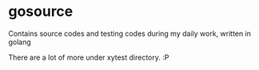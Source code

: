 # gosource

Contains source codes and testing codes during my daily work, written in golang

There are a lot of more under xytest directory. :P
